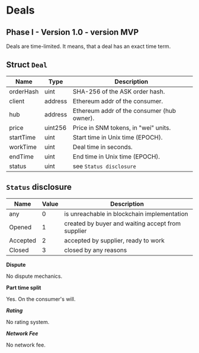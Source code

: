 # Deals 


## Phase I  - Version 1.0 - version MVP
Deals are time-limited. It means, that a deal has an exact time term.

## Struct ``Deal``

| Name  | Type  | Description  |
|---|---|---|
| orderHash  | uint | SHA-256 of the ASK order hash.  |
| client  | address  | Ethereum addr of the consumer.  |
| hub | address  | Ethereum addr of the consumer (hub owner).  |
| price | uint256  | Price in SNM tokens, in "wei" units. |
| startTime | uint  | Start time in Unix time (EPOCH). |
| workTime | uint |  Deal time in seconds. |
| endTime | uint |  End time in Unix time (EPOCH). |
| status | uint  |  see ``Status disclosure`` |

## ```Status``` disclosure
| Name  | Value  | Description  |
|---|---|---|
| any  | 0 | is unreachable in blockchain implementation  |
| Opened  | 1 | created by buyer and waiting accept from supplier  |
| Accepted  | 2 | accepted by supplier, ready to work  |
| Closed  | 3 | closed by any reasons  |


**Dispute**

No dispute mechanics.


**Part time split**

Yes. On the consumer's will.

***Rating***

No rating system.

***Network Fee***

No network fee.